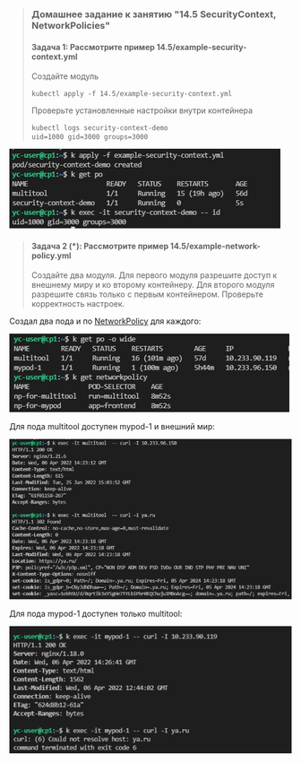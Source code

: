 >### Домашнее задание к занятию "14.5 SecurityContext, NetworkPolicies"
>
>#### Задача 1: Рассмотрите пример 14.5/example-security-context.yml
>
>Создайте модуль
>
>```
>kubectl apply -f 14.5/example-security-context.yml
>```
>
>Проверьте установленные настройки внутри контейнера
>
>```
>kubectl logs security-context-demo
>uid=1000 gid=3000 groups=3000
>```

![sc](sc.jpg)

>#### Задача 2 (*): Рассмотрите пример 14.5/example-network-policy.yml
>
>Создайте два модуля. Для первого модуля разрешите доступ к внешнему миру
>и ко второму контейнеру. Для второго модуля разрешите связь только с
>первым контейнером. Проверьте корректность настроек.

Создал два пода и по [NetworkPolicy](example-network-policy.yml) для каждого:

![np](np.jpg)

Для пода multitool доступен mypod-1 и внешний мир:

![multitool](multitool.jpg)

Для пода mypod-1 доступен только multitool:

![mypod](mypod.jpg)
